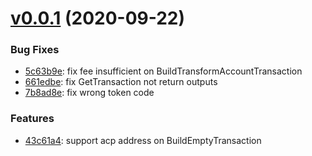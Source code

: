 # [v0.0.1](https://github.com/shaojunda/ckb-bitpie-sdk/tree/v0.0.1) (2020-09-22)


### Bug Fixes

* [5c63b9e](https://github.com/shaojunda/ckb-bitpie-sdk/commit/5c63b9e): fix fee insufficient on BuildTransformAccountTransaction
* [661edbe](https://github.com/shaojunda/ckb-bitpie-sdk/commit/661edbe): fix GetTransaction not return outputs
* [7b8ad8e](https://github.com/shaojunda/ckb-bitpie-sdk/commit/7b8ad8e): fix wrong token code 


### Features

* [43c61a4](https://github.com/shaojunda/ckb-bitpie-sdk/commit/43c61a4): support acp address on BuildEmptyTransaction



